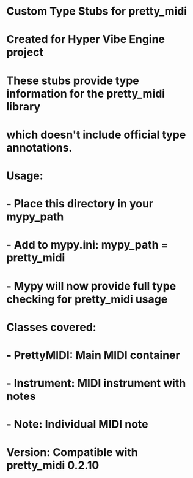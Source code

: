# Custom Type Stubs for pretty_midi
# Created for Hyper Vibe Engine project
#
# These stubs provide type information for the pretty_midi library
# which doesn't include official type annotations.
#
# Usage:
# - Place this directory in your mypy_path
# - Add to mypy.ini: mypy_path = pretty_midi
# - Mypy will now provide full type checking for pretty_midi usage
#
# Classes covered:
# - PrettyMIDI: Main MIDI container
# - Instrument: MIDI instrument with notes
# - Note: Individual MIDI note
#
# Version: Compatible with pretty_midi 0.2.10
